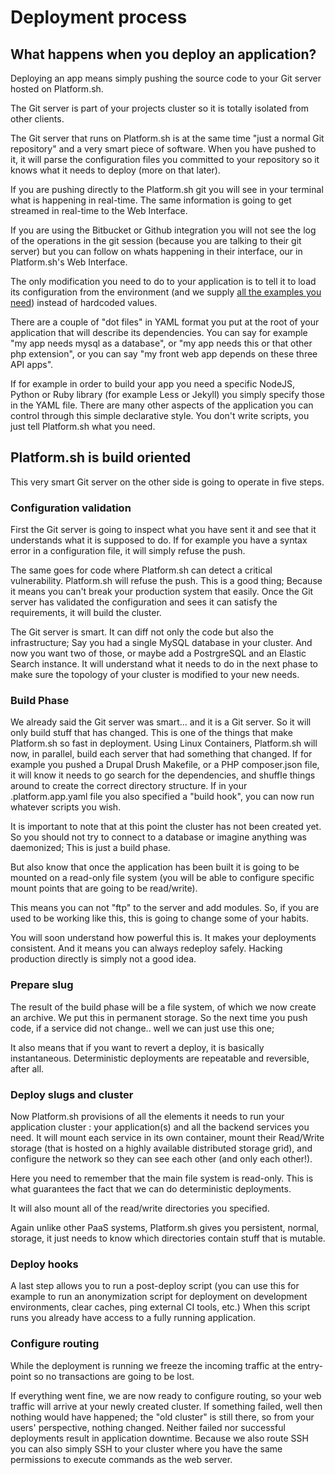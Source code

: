 # Deployment process

## What happens when you deploy an application?

Deploying an app means simply pushing the source code to your Git server
hosted on Platform.sh. 

The Git server is part of your projects cluster so it is totally isolated from
other clients.

The Git server that runs on Platform.sh is at the same time "just a
normal Git repository" and a very smart piece of software. When you have
pushed to it, it will parse the configuration files you committed to your 
repository so it knows what it needs to deploy (more on that later).

If you are pushing directly to the Platform.sh git you will see in your terminal
what is happening in real-time. The same information is going to get streamed
in real-time to the Web Interface.

If you are using the Bitbucket or Github integration you will not see the log
of the operations in the git session (because you are talking to their git 
server) but you can follow on whats happening in their interface, our in Platform.sh's Web Interface.

The only modification you need to do to your application is to tell it
to load its configuration from the environment (and we supply [all the
examples you need](https://github.com/platformsh/platformsh-examples)) instead
of hardcoded values.

There are a couple of "dot files" in YAML format you  put at the root
of your application that will describe its dependencies. You can say for
example "my app needs mysql as a database", or "my app needs this or
that other php extension", or you can say "my front web app depends on
these three API apps". 

If for example in order to build your app you need a specific NodeJS, Python or 
Ruby library (for example Less or Jekyll) you simply specify those in the YAML
file. There are many other aspects of the application you can control through 
this simple declarative style. You don't write scripts, you just tell 
Platform.sh what you need.

## Platform.sh is build oriented

This very smart Git server on the other side is going to operate in five
steps.

### Configuration validation

First the Git server is going to inspect what you have sent it and see
that it understands what it is supposed to do. If for example you have a
syntax error in a configuration file, it will simply refuse the push.

The same goes for code where Platform.sh can detect a critical vulnerability. 
Platform.sh will refuse the push. This is a good thing; Because it means you 
can't break your production system that easily. Once the Git server has
validated the configuration and sees it can satisfy the requirements, it
will build the cluster.

The Git server is smart. It can diff not only the code but also the
infrastructure; Say you had a single MySQL database in your cluster. And
now you want two of those, or maybe add a PostrgreSQL and an Elastic Search
instance. It will understand what it needs to do in the next phase to
make sure the topology of your cluster is modified to your new needs.

### Build Phase

We already said the Git server was smart... and it is a Git server. So it
will only build stuff that has changed. This is one of the things that
make Platform.sh so fast in deployment. Using Linux Containers,
Platform.sh will now, in parallel, build each server that had something
that changed. If for example you pushed a Drupal Drush Makefile, or a
PHP composer.json file, it will know it needs to go search for the
dependencies, and shuffle things around to create the correct directory
structure. If in your .platform.app.yaml file you also specified a
"build hook", you can now run whatever scripts you wish.

It is important to note that at this point the cluster has not been
created yet. So you should not try to connect to a database or imagine
anything was daemonized; This is just a build phase.

But also know that once the application has been built it is going to be
mounted on a read-only file system (you will be able to configure specific
mount points that are going to be read/write). 

This means you can not "ftp" to the server and add modules. So, if you are
used to be working like this, this is going to change some of your habits.

You will soon understand how powerful this is. It makes your deployments
consistent. And it means you can always redeploy safely. Hacking production
directly is simply not a good idea.

### Prepare slug

The result of the build phase will be a file system, of which we now
create an archive. We put this in permanent storage. So the next time
you push code, if a service did not change.. well we can just use this one;

It also means that if you want to revert a deploy, it is basically
instantaneous. Deterministic deployments are repeatable and reversible,
after all.

### Deploy slugs and cluster

Now Platform.sh provisions of all the elements it needs to run your
application cluster : your application(s) and all the backend services you
need. It will mount each service in its own container, mount their Read/Write storage (that is hosted on a highly available distributed storage grid), and
configure the network so they can see each other (and only each other!).

Here you need to remember that the main file system is read-only. This
is what guarantees the fact that we can do deterministic deployments.

It will also mount all of the read/write directories you specified.

Again unlike other PaaS systems, Platform.sh gives you persistent,
normal, storage, it just needs to know which directories contain stuff
that is mutable.

### Deploy hooks

A last step allows you to run a post-deploy script (you can use this for
example to run an anonymization script for deployment on development
environments, clear caches, ping external CI tools, etc.) When this
script runs you already have access to a fully running application.

### Configure routing
While the deployment is running we freeze the incoming traffic at the entry-point
so no transactions are going to be lost.

If everything went fine, we are now ready to configure routing, so your
web traffic will arrive at your newly created cluster. If something
failed, well then nothing would have happened; the "old cluster" is
still there, so from your users' perspective, nothing changed. Neither
failed nor successful deployments result in application downtime.
Because we also route SSH you can also simply SSH to your cluster where
you have the same permissions to execute commands as the web server.
